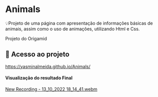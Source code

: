 # Animals

💡Projeto de uma página com apresentação de informações básicas de animais, assim como o uso de animações,  utilizando Html e Css.
<p>Projeto do Origamid</p>

## 📁 Acesso ao projeto
https://yasminalmeida.github.io/Animals/

<h4>Visualização do resultado Final</h4>

[New Recording - 13_10_2022 18_14_41.webm](https://user-images.githubusercontent.com/100879182/195720967-b0f13b73-8036-42fb-8d4c-c727af554af5.webm)


